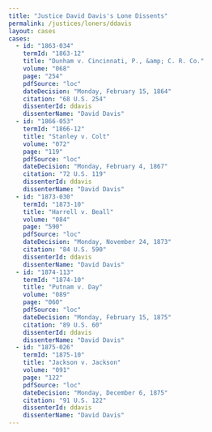 ```yaml
---
title: "Justice David Davis's Lone Dissents"
permalink: /justices/loners/ddavis
layout: cases
cases:
  - id: "1863-034"
    termId: "1863-12"
    title: "Dunham v. Cincinnati, P., &amp; C. R. Co."
    volume: "068"
    page: "254"
    pdfSource: "loc"
    dateDecision: "Monday, February 15, 1864"
    citation: "68 U.S. 254"
    dissenterId: ddavis
    dissenterName: "David Davis"
  - id: "1866-053"
    termId: "1866-12"
    title: "Stanley v. Colt"
    volume: "072"
    page: "119"
    pdfSource: "loc"
    dateDecision: "Monday, February 4, 1867"
    citation: "72 U.S. 119"
    dissenterId: ddavis
    dissenterName: "David Davis"
  - id: "1873-030"
    termId: "1873-10"
    title: "Harrell v. Beall"
    volume: "084"
    page: "590"
    pdfSource: "loc"
    dateDecision: "Monday, November 24, 1873"
    citation: "84 U.S. 590"
    dissenterId: ddavis
    dissenterName: "David Davis"
  - id: "1874-113"
    termId: "1874-10"
    title: "Putnam v. Day"
    volume: "089"
    page: "060"
    pdfSource: "loc"
    dateDecision: "Monday, February 15, 1875"
    citation: "89 U.S. 60"
    dissenterId: ddavis
    dissenterName: "David Davis"
  - id: "1875-026"
    termId: "1875-10"
    title: "Jackson v. Jackson"
    volume: "091"
    page: "122"
    pdfSource: "loc"
    dateDecision: "Monday, December 6, 1875"
    citation: "91 U.S. 122"
    dissenterId: ddavis
    dissenterName: "David Davis"
---
```

